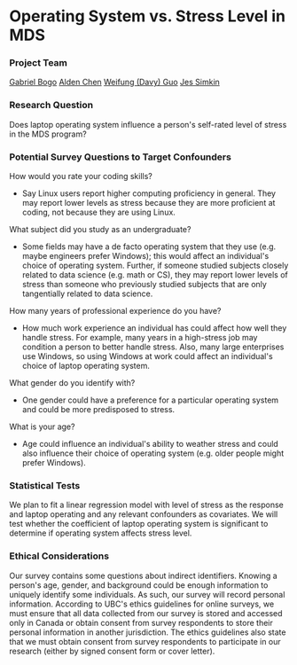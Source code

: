 # Operating System vs. Stress Level in MDS

### Project Team
[Gabriel Bogo](https://github.com/GabrielBogo)
[Alden Chen](https://github.com/aldenchen)
[Weifung (Davy) Guo](https://github.com/DavyGuo)
[Jes Simkin](https://github.com/jessimk)

### Research Question

Does laptop operating system influence a person's self-rated level of stress in the MDS program?


### Potential Survey Questions to Target Confounders

How would you rate your coding skills?  

- Say Linux users report higher computing proficiency in general. They may report lower levels as stress because they are more proficient at coding, not because they are using Linux.   

What subject did you study as an undergraduate?  

- Some fields may have a de facto operating system that they use (e.g. maybe engineers prefer Windows); this would affect an individual's choice of operating system. Further, if someone studied subjects closely related to data science (e.g. math or CS), they may report lower levels of stress than someone who previously studied subjects that are only tangentially related to data science.  

How many years of professional experience do you have?  

- How much work experience an individual has could affect how well they handle stress. For example, many years in a high-stress job may condition a person to better handle stress. Also, many large enterprises use Windows, so using Windows at work could affect an individual's choice of laptop operating system.  

What gender do you identify with?  
  
- One gender could have a preference for a particular operating system and could be more predisposed to stress.  

What is your age?  

-  Age could influence an individual's ability to weather stress and could also influence their choice of operating system (e.g. older people might prefer Windows).   

### Statistical Tests
We plan to fit a linear regression model with level of stress as the response and laptop operating and any relevant confounders as covariates. We will test whether the coefficient of laptop operating system is significant to determine if operating system affects stress level.  

### Ethical Considerations
Our survey contains some questions about indirect identifiers. Knowing a person's age, gender, and background could be enough information to uniquely identify some individuals. As such, our survey will record personal information. According to UBC's ethics guidelines for online surveys, we must ensure that all data collected from our survey is stored and accessed only in Canada or obtain consent from survey respondents to store their personal information in another jurisdiction. The ethics guidelines also state that we must obtain consent from survey respondents to participate in our research (either by signed consent form or cover letter). 
